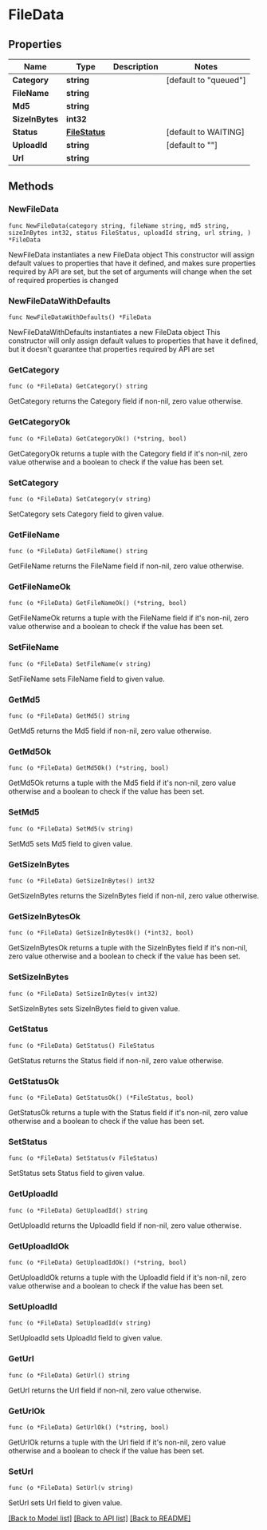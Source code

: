 # FileData

## Properties

Name | Type | Description | Notes
------------ | ------------- | ------------- | -------------
**Category** | **string** |  | [default to "queued"]
**FileName** | **string** |  | 
**Md5** | **string** |  | 
**SizeInBytes** | **int32** |  | 
**Status** | [**FileStatus**](FileStatus.md) |  | [default to WAITING]
**UploadId** | **string** |  | [default to ""]
**Url** | **string** |  | 

## Methods

### NewFileData

`func NewFileData(category string, fileName string, md5 string, sizeInBytes int32, status FileStatus, uploadId string, url string, ) *FileData`

NewFileData instantiates a new FileData object
This constructor will assign default values to properties that have it defined,
and makes sure properties required by API are set, but the set of arguments
will change when the set of required properties is changed

### NewFileDataWithDefaults

`func NewFileDataWithDefaults() *FileData`

NewFileDataWithDefaults instantiates a new FileData object
This constructor will only assign default values to properties that have it defined,
but it doesn't guarantee that properties required by API are set

### GetCategory

`func (o *FileData) GetCategory() string`

GetCategory returns the Category field if non-nil, zero value otherwise.

### GetCategoryOk

`func (o *FileData) GetCategoryOk() (*string, bool)`

GetCategoryOk returns a tuple with the Category field if it's non-nil, zero value otherwise
and a boolean to check if the value has been set.

### SetCategory

`func (o *FileData) SetCategory(v string)`

SetCategory sets Category field to given value.


### GetFileName

`func (o *FileData) GetFileName() string`

GetFileName returns the FileName field if non-nil, zero value otherwise.

### GetFileNameOk

`func (o *FileData) GetFileNameOk() (*string, bool)`

GetFileNameOk returns a tuple with the FileName field if it's non-nil, zero value otherwise
and a boolean to check if the value has been set.

### SetFileName

`func (o *FileData) SetFileName(v string)`

SetFileName sets FileName field to given value.


### GetMd5

`func (o *FileData) GetMd5() string`

GetMd5 returns the Md5 field if non-nil, zero value otherwise.

### GetMd5Ok

`func (o *FileData) GetMd5Ok() (*string, bool)`

GetMd5Ok returns a tuple with the Md5 field if it's non-nil, zero value otherwise
and a boolean to check if the value has been set.

### SetMd5

`func (o *FileData) SetMd5(v string)`

SetMd5 sets Md5 field to given value.


### GetSizeInBytes

`func (o *FileData) GetSizeInBytes() int32`

GetSizeInBytes returns the SizeInBytes field if non-nil, zero value otherwise.

### GetSizeInBytesOk

`func (o *FileData) GetSizeInBytesOk() (*int32, bool)`

GetSizeInBytesOk returns a tuple with the SizeInBytes field if it's non-nil, zero value otherwise
and a boolean to check if the value has been set.

### SetSizeInBytes

`func (o *FileData) SetSizeInBytes(v int32)`

SetSizeInBytes sets SizeInBytes field to given value.


### GetStatus

`func (o *FileData) GetStatus() FileStatus`

GetStatus returns the Status field if non-nil, zero value otherwise.

### GetStatusOk

`func (o *FileData) GetStatusOk() (*FileStatus, bool)`

GetStatusOk returns a tuple with the Status field if it's non-nil, zero value otherwise
and a boolean to check if the value has been set.

### SetStatus

`func (o *FileData) SetStatus(v FileStatus)`

SetStatus sets Status field to given value.


### GetUploadId

`func (o *FileData) GetUploadId() string`

GetUploadId returns the UploadId field if non-nil, zero value otherwise.

### GetUploadIdOk

`func (o *FileData) GetUploadIdOk() (*string, bool)`

GetUploadIdOk returns a tuple with the UploadId field if it's non-nil, zero value otherwise
and a boolean to check if the value has been set.

### SetUploadId

`func (o *FileData) SetUploadId(v string)`

SetUploadId sets UploadId field to given value.


### GetUrl

`func (o *FileData) GetUrl() string`

GetUrl returns the Url field if non-nil, zero value otherwise.

### GetUrlOk

`func (o *FileData) GetUrlOk() (*string, bool)`

GetUrlOk returns a tuple with the Url field if it's non-nil, zero value otherwise
and a boolean to check if the value has been set.

### SetUrl

`func (o *FileData) SetUrl(v string)`

SetUrl sets Url field to given value.



[[Back to Model list]](../README.md#documentation-for-models) [[Back to API list]](../README.md#documentation-for-api-endpoints) [[Back to README]](../README.md)


